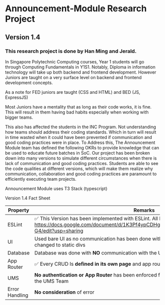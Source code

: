 # Announcement-Module Research Project

## Version 1.4

### This research project is done by Han Ming and Jerald.

In Singapore Polytechnic Computing courses, Year 1 students will go through Computing Fundamentals in Y1S1. Notably, Diploma in information technology will take up both backend and frontend development. However Juniors are taught on a very surface level on backend and frontend development concepts.

As a note for FED juniors are taught (CSS and HTML) and BED (JS, ExpressJS)

Most Juniors have a mentality that as long as their code works, it is fine. This will result in them having bad habits especially when working with bigger teams. 

This also has affected the students in the INC Program. Not understanding how teams should address their coding standards. Which in turn will result in time wasted when it could have been prevented if communication and good coding practices were in place. To Address this, The Announcement Module team has defined the following OKRs to provide knowledge that can be used to educate future batches in SoC. Our project has been broken down into many versions to simulate different circumstances when there is lack of communication and good coding practices. Students are able to see the code qualities at different versions, which will make them realize why communication, collaboration and good coding practices are paramount to efficiently executing team projects.

Announcement Module uses T3 Stack (typescript)


Version 1.4 Fact Sheet

| Property       | Remarks                                                                                                  |
| -------------- | -------------------------------------------------------------------------------------------------------- |
| ESLint         | ✅ This Version has been implemented with ESLint. All Errors have been rectified: Link to Docs: https://docs.google.com/document/d/1K3Pf4ypCDHgMYUDHNnoo_tFcWtMwGsPCIYbhSTx6-G4/edit?usp=sharing    |
| UI             | Used bare UI as no communication has been done with the **UI Team**  Toasts were taken out and changed to static divs                                    |
| Database       | Database was done with **NO** communication with the UMS Teams or DevOps Team                            |
| App Router     | ✅ Every CRUD Is **defined in its own page** and app router is used                                      |
| UMS            | **No authentication or App Router** has been enforced for user roles. No communication with the UMS Team |
| Error Handling | **No consideration** of error                                                                            |
